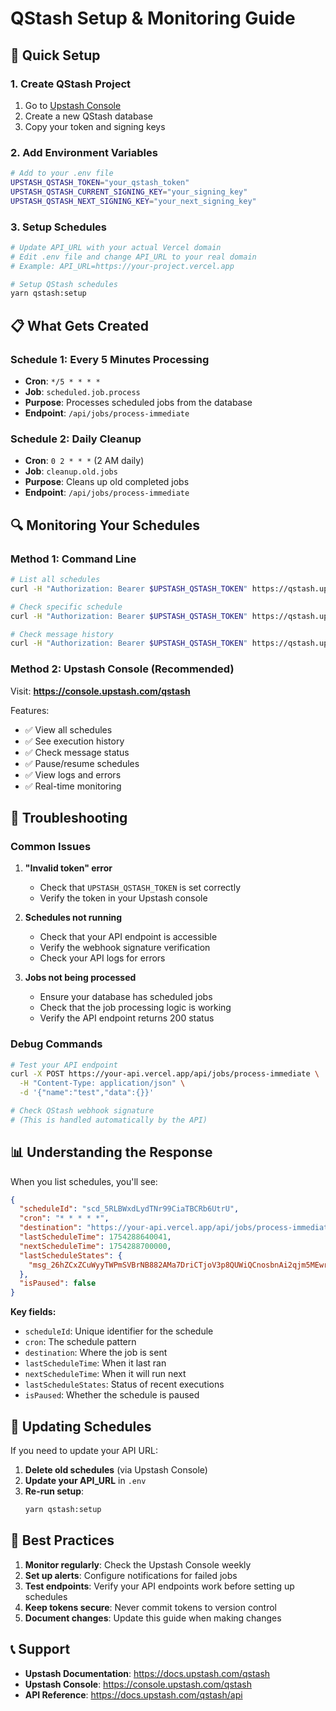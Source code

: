 # QStash Setup & Monitoring Guide

## 🚀 Quick Setup

### 1. Create QStash Project

1. Go to [Upstash Console](https://console.upstash.com)
2. Create a new QStash database
3. Copy your token and signing keys

### 2. Add Environment Variables

```bash
# Add to your .env file
UPSTASH_QSTASH_TOKEN="your_qstash_token"
UPSTASH_QSTASH_CURRENT_SIGNING_KEY="your_signing_key"
UPSTASH_QSTASH_NEXT_SIGNING_KEY="your_next_signing_key"
```

### 3. Setup Schedules

```bash
# Update API_URL with your actual Vercel domain
# Edit .env file and change API_URL to your real domain
# Example: API_URL=https://your-project.vercel.app

# Setup QStash schedules
yarn qstash:setup
```

## 📋 What Gets Created

### Schedule 1: Every 5 Minutes Processing

- **Cron**: `*/5 * * * *`
- **Job**: `scheduled.job.process`
- **Purpose**: Processes scheduled jobs from the database
- **Endpoint**: `/api/jobs/process-immediate`

### Schedule 2: Daily Cleanup

- **Cron**: `0 2 * * *` (2 AM daily)
- **Job**: `cleanup.old.jobs`
- **Purpose**: Cleans up old completed jobs
- **Endpoint**: `/api/jobs/process-immediate`

## 🔍 Monitoring Your Schedules

### Method 1: Command Line

```bash
# List all schedules
curl -H "Authorization: Bearer $UPSTASH_QSTASH_TOKEN" https://qstash.upstash.io/v2/schedules | jq .

# Check specific schedule
curl -H "Authorization: Bearer $UPSTASH_QSTASH_TOKEN" https://qstash.upstash.io/v2/schedules/SCHEDULE_ID

# Check message history
curl -H "Authorization: Bearer $UPSTASH_QSTASH_TOKEN" https://qstash.upstash.io/v2/messages
```

### Method 2: Upstash Console (Recommended)

Visit: **https://console.upstash.com/qstash**

Features:

- ✅ View all schedules
- ✅ See execution history
- ✅ Check message status
- ✅ Pause/resume schedules
- ✅ View logs and errors
- ✅ Real-time monitoring

## 🔧 Troubleshooting

### Common Issues

1. **"Invalid token" error**
   - Check that `UPSTASH_QSTASH_TOKEN` is set correctly
   - Verify the token in your Upstash console

2. **Schedules not running**
   - Check that your API endpoint is accessible
   - Verify the webhook signature verification
   - Check your API logs for errors

3. **Jobs not being processed**
   - Ensure your database has scheduled jobs
   - Check that the job processing logic is working
   - Verify the API endpoint returns 200 status

### Debug Commands

```bash
# Test your API endpoint
curl -X POST https://your-api.vercel.app/api/jobs/process-immediate \
  -H "Content-Type: application/json" \
  -d '{"name":"test","data":{}}'

# Check QStash webhook signature
# (This is handled automatically by the API)
```

## 📊 Understanding the Response

When you list schedules, you'll see:

```json
{
  "scheduleId": "scd_5RLBWxdLydTNr99CiaTBCRb6UtrU",
  "cron": "* * * * *",
  "destination": "https://your-api.vercel.app/api/jobs/process-immediate",
  "lastScheduleTime": 1754288640041,
  "nextScheduleTime": 1754288700000,
  "lastScheduleStates": {
    "msg_26hZCxZCuWyyTWPmSVBrNB882AMa7DriCTjoV3p8QUWiQCnosbnAi2qjm5MEwr1": "IN_PROGRESS"
  },
  "isPaused": false
}
```

**Key fields:**

- `scheduleId`: Unique identifier for the schedule
- `cron`: The schedule pattern
- `destination`: Where the job is sent
- `lastScheduleTime`: When it last ran
- `nextScheduleTime`: When it will run next
- `lastScheduleStates`: Status of recent executions
- `isPaused`: Whether the schedule is paused

## 🔄 Updating Schedules

If you need to update your API URL:

1. **Delete old schedules** (via Upstash Console)
2. **Update your API_URL** in `.env`
3. **Re-run setup**:
   ```bash
   yarn qstash:setup
   ```

## 🎯 Best Practices

1. **Monitor regularly**: Check the Upstash Console weekly
2. **Set up alerts**: Configure notifications for failed jobs
3. **Test endpoints**: Verify your API endpoints work before setting up
   schedules
4. **Keep tokens secure**: Never commit tokens to version control
5. **Document changes**: Update this guide when making changes

## 📞 Support

- **Upstash Documentation**: https://docs.upstash.com/qstash
- **Upstash Console**: https://console.upstash.com/qstash
- **API Reference**: https://docs.upstash.com/qstash/api

